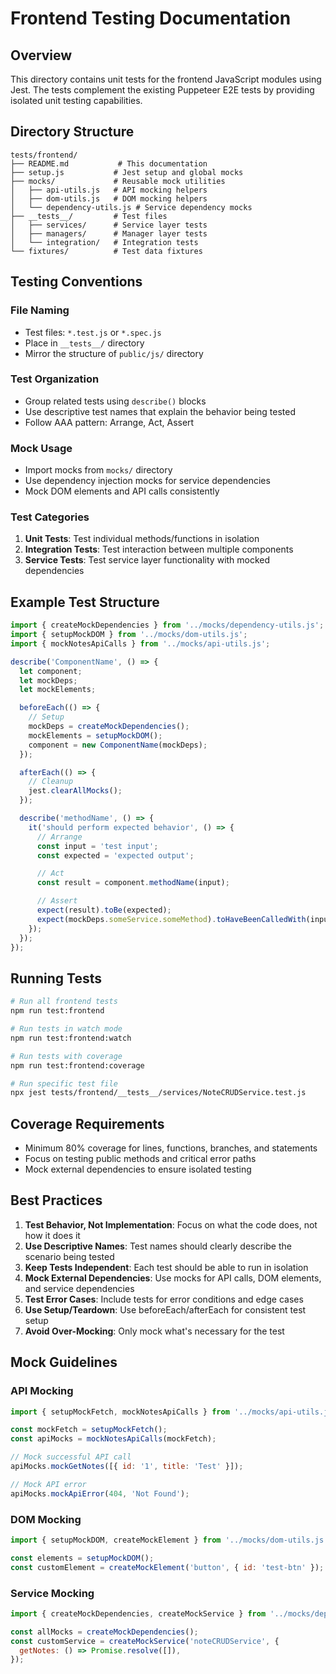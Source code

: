 # Frontend Testing Documentation

## Overview

This directory contains unit tests for the frontend JavaScript modules using Jest. The tests complement the existing Puppeteer E2E tests by providing isolated unit testing capabilities.

## Directory Structure

```
tests/frontend/
├── README.md           # This documentation
├── setup.js           # Jest setup and global mocks
├── mocks/             # Reusable mock utilities
│   ├── api-utils.js   # API mocking helpers
│   ├── dom-utils.js   # DOM mocking helpers
│   └── dependency-utils.js # Service dependency mocks
├── __tests__/         # Test files
│   ├── services/      # Service layer tests
│   ├── managers/      # Manager layer tests
│   └── integration/   # Integration tests
└── fixtures/          # Test data fixtures
```

## Testing Conventions

### File Naming
- Test files: `*.test.js` or `*.spec.js`
- Place in `__tests__/` directory
- Mirror the structure of `public/js/` directory

### Test Organization
- Group related tests using `describe()` blocks
- Use descriptive test names that explain the behavior being tested
- Follow AAA pattern: Arrange, Act, Assert

### Mock Usage
- Import mocks from `mocks/` directory
- Use dependency injection mocks for service dependencies
- Mock DOM elements and API calls consistently

### Test Categories
1. **Unit Tests**: Test individual methods/functions in isolation
2. **Integration Tests**: Test interaction between multiple components
3. **Service Tests**: Test service layer functionality with mocked dependencies

## Example Test Structure

```javascript
import { createMockDependencies } from '../mocks/dependency-utils.js';
import { setupMockDOM } from '../mocks/dom-utils.js';
import { mockNotesApiCalls } from '../mocks/api-utils.js';

describe('ComponentName', () => {
  let component;
  let mockDeps;
  let mockElements;

  beforeEach(() => {
    // Setup
    mockDeps = createMockDependencies();
    mockElements = setupMockDOM();
    component = new ComponentName(mockDeps);
  });

  afterEach(() => {
    // Cleanup
    jest.clearAllMocks();
  });

  describe('methodName', () => {
    it('should perform expected behavior', () => {
      // Arrange
      const input = 'test input';
      const expected = 'expected output';

      // Act
      const result = component.methodName(input);

      // Assert
      expect(result).toBe(expected);
      expect(mockDeps.someService.someMethod).toHaveBeenCalledWith(input);
    });
  });
});
```

## Running Tests

```bash
# Run all frontend tests
npm run test:frontend

# Run tests in watch mode
npm run test:frontend:watch

# Run tests with coverage
npm run test:frontend:coverage

# Run specific test file
npx jest tests/frontend/__tests__/services/NoteCRUDService.test.js
```

## Coverage Requirements

- Minimum 80% coverage for lines, functions, branches, and statements
- Focus on testing public methods and critical error paths
- Mock external dependencies to ensure isolated testing

## Best Practices

1. **Test Behavior, Not Implementation**: Focus on what the code does, not how it does it
2. **Use Descriptive Names**: Test names should clearly describe the scenario being tested
3. **Keep Tests Independent**: Each test should be able to run in isolation
4. **Mock External Dependencies**: Use mocks for API calls, DOM elements, and service dependencies
5. **Test Error Cases**: Include tests for error conditions and edge cases
6. **Use Setup/Teardown**: Use beforeEach/afterEach for consistent test setup
7. **Avoid Over-Mocking**: Only mock what's necessary for the test

## Mock Guidelines

### API Mocking
```javascript
import { setupMockFetch, mockNotesApiCalls } from '../mocks/api-utils.js';

const mockFetch = setupMockFetch();
const apiMocks = mockNotesApiCalls(mockFetch);

// Mock successful API call
apiMocks.mockGetNotes([{ id: '1', title: 'Test' }]);

// Mock API error
apiMocks.mockApiError(404, 'Not Found');
```

### DOM Mocking
```javascript
import { setupMockDOM, createMockElement } from '../mocks/dom-utils.js';

const elements = setupMockDOM();
const customElement = createMockElement('button', { id: 'test-btn' });
```

### Service Mocking
```javascript
import { createMockDependencies, createMockService } from '../mocks/dependency-utils.js';

const allMocks = createMockDependencies();
const customService = createMockService('noteCRUDService', {
  getNotes: () => Promise.resolve([]),
});
```